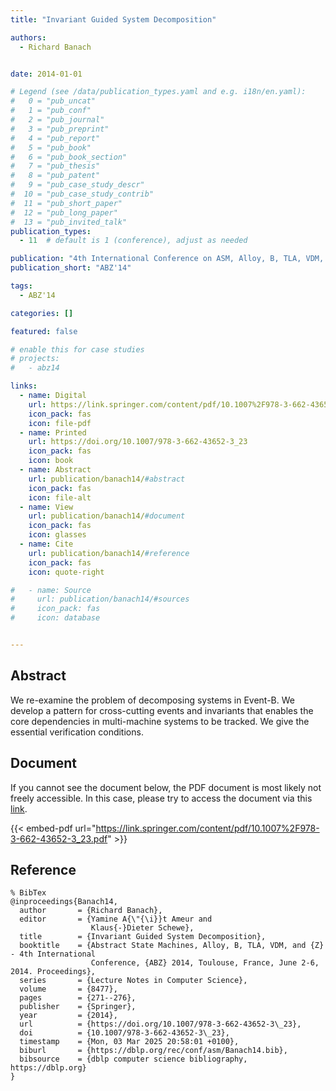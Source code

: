 ```yaml
---
title: "Invariant Guided System Decomposition"

authors:
  - Richard Banach


date: 2014-01-01

# Legend (see /data/publication_types.yaml and e.g. i18n/en.yaml): 
#   0 = "pub_uncat"
#   1 = "pub_conf"
#   2 = "pub_journal"
#   3 = "pub_preprint"
#   4 = "pub_report"
#   5 = "pub_book"
#   6 = "pub_book_section"
#   7 = "pub_thesis"
#   8 = "pub_patent"
#   9 = "pub_case_study_descr"
#  10 = "pub_case_study_contrib"
#  11 = "pub_short_paper"
#  12 = "pub_long_paper"
#  13 = "pub_invited_talk"
publication_types:
  - 11  # default is 1 (conference), adjust as needed

publication: "4th International Conference on ASM, Alloy, B, TLA, VDM, and Z (ABZ'14)"
publication_short: "ABZ'14"

tags:
  - ABZ'14

categories: []

featured: false

# enable this for case studies
# projects:
#   - abz14

links:
  - name: Digital
    url: https://link.springer.com/content/pdf/10.1007%2F978-3-662-43652-3_23.pdf
    icon_pack: fas
    icon: file-pdf
  - name: Printed
    url: https://doi.org/10.1007/978-3-662-43652-3_23
    icon_pack: fas
    icon: book
  - name: Abstract
    url: publication/banach14/#abstract
    icon_pack: fas
    icon: file-alt
  - name: View
    url: publication/banach14/#document
    icon_pack: fas
    icon: glasses
  - name: Cite
    url: publication/banach14/#reference
    icon_pack: fas
    icon: quote-right

#   - name: Source
#     url: publication/banach14/#sources
#     icon_pack: fas
#     icon: database


---
```


## Abstract

We re-examine the problem of decomposing systems in Event-B. We develop a pattern for cross-cutting events and invariants that enables the core dependencies in multi-machine systems to be tracked. We give the essential verification conditions.

## Document

If you cannot see the document below, the PDF document is most likely not freely accessible. In this case, please try to access the document via this <a href="https://link.springer.com/content/pdf/10.1007%2F978-3-662-43652-3_23.pdf">link</a>.

{{< embed-pdf url="https://link.springer.com/content/pdf/10.1007%2F978-3-662-43652-3_23.pdf" >}}

## Reference

```
% BibTex
@inproceedings{Banach14,
  author       = {Richard Banach},
  editor       = {Yamine A{\"{\i}}t Ameur and
                  Klaus{-}Dieter Schewe},
  title        = {Invariant Guided System Decomposition},
  booktitle    = {Abstract State Machines, Alloy, B, TLA, VDM, and {Z} - 4th International
                  Conference, {ABZ} 2014, Toulouse, France, June 2-6, 2014. Proceedings},
  series       = {Lecture Notes in Computer Science},
  volume       = {8477},
  pages        = {271--276},
  publisher    = {Springer},
  year         = {2014},
  url          = {https://doi.org/10.1007/978-3-662-43652-3\_23},
  doi          = {10.1007/978-3-662-43652-3\_23},
  timestamp    = {Mon, 03 Mar 2025 20:58:01 +0100},
  biburl       = {https://dblp.org/rec/conf/asm/Banach14.bib},
  bibsource    = {dblp computer science bibliography, https://dblp.org}
}


```

<!-- # add information for case study papers (if available)
## Sources

- **Used formal method:**
  [ASM](/method/asm)
- **Resources and tools:**
  Asmeta

For more information, please contact the <a href ="mailto:silvia.bonfanti@unibg.it;arcaini@nii.ac.jp;angelo.gargantini@unibg.it;scandurra@unibg.it;elvinia.riccobene@unimi.it">authors</a>-->

